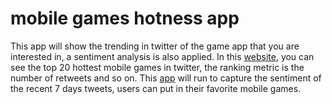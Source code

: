 # mobile games hotness app
This app will show the trending in twitter of the game app that you are interested in, a sentiment analysis is also applied.
In this [website](https://games-app-hotness.herokuapp.com/index.html), you can see the top 20 hottest mobile games in twitter, 
the ranking metric is the number of retweets and so on.
This [app](https://mighty-coast-56990.herokuapp.com) will run to capture the sentiment of the recent 7 days tweets, users can put in their
favorite mobile games.
